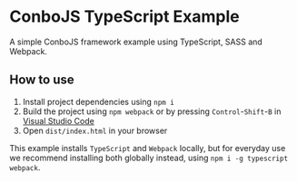ConboJS TypeScript Example
==========================

A simple ConboJS framework example using TypeScript, SASS and Webpack.

How to use
----------

1. Install project dependencies using `npm i`
1. Build the project using `npm webpack` or by pressing `Control`-`Shift`-`B` in [Visual Studio Code](https://code.visualstudio.com/)
1. Open `dist/index.html` in your browser

This example installs `TypeScript` and `Webpack` locally, but for everyday use we recommend installing both globally instead, using `npm i -g typescript webpack`.
